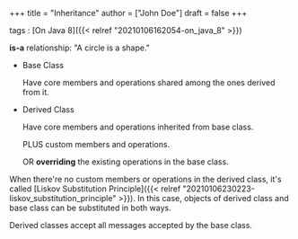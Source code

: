 +++
title = "Inheritance"
author = ["John Doe"]
draft = false
+++

tags
: [On Java 8]({{< relref "20210106162054-on_java_8" >}})

**is-a** relationship: "A circle is a shape."

-   Base Class

    Have core members and operations shared among the ones derived from it.

-   Derived Class

    Have core members and operations inherited from base class.

    PLUS custom members and operations.

    OR ****overriding**** the existing operations in the base class.

When there're no custom members or operations in the derived class,
it's called [Liskov Substitution Principle]({{< relref "20210106230223-liskov_substitution_principle" >}}). In this case, objects of
derived class and base class can be substituted in both ways.

Derived classes accept all messages accepted by the base class.

